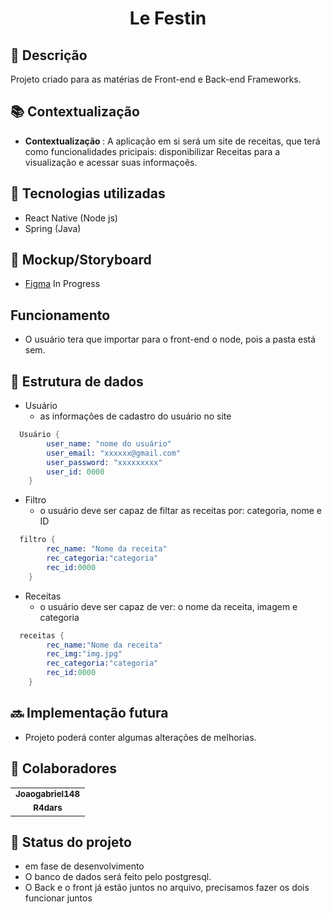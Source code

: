 <h1 align="center"> Le Festin</h1>

## :memo: Descrição
Projeto criado para as matérias de Front-end e Back-end Frameworks.

## :books: Contextualização
* <b>Contextualização </b>: A aplicação em si será um site de receitas, que terá como funcionalidades pricipais: disponibilizar Receitas para a visualização e acessar suas informaçoẽs.

## :wrench: Tecnologias utilizadas
* React Native (Node js)
* Spring (Java)

## :receipt: Mockup/Storyboard

- [Figma](/) In Progress

## Funcionamento
- O usuário tera que importar para o front-end o node, pois a pasta está sem.

## :game_die: Estrutura de dados
- Usuário
  - as informações de cadastro do usuário no site
  
```s
  Usuário {
        user_name: "nome do usuário"
        user_email: "xxxxxx@gmail.com"
        user_password: "xxxxxxxxx"
        user_id: 0000
    }
```

- Filtro
  - o usuário deve ser capaz de filtar as receitas por: categoria, nome e ID
  
```s
  filtro {
        rec_name: "Nome da receita"
        rec_categoria:"categoria"
        rec_id:0000
    }
```
- Receitas
  - o usuário deve ser capaz de ver: o nome da receita, imagem e categoria
  
```s
  receitas {
        rec_name:"Nome da receita"
        rec_img:"img.jpg"
        rec_categoria:"categoria"
        rec_id:0000
    }
```
## :soon: Implementação futura
* Projeto poderá conter algumas alterações de melhorias.

## :handshake: Colaboradores
<table display="inline-block">
  <tr>
    <td align="center">
      <a href="https://github.com/Joaogabriel148">
        <sub>
          <b>Joaogabriel148</b>
        </sub>
      </a>
    </td>
  </tr>
   <tr>
    <td align="center">
      <a href="https://github.com/R4dars">
        <sub>
          <b>R4dars</b>
        </sub>
      </a>
    </td>
  </tr>
</table>

## :dart: Status do projeto
* em fase de desenvolvimento
* O banco de dados será feito pelo postgresql.
* O Back e o front já estão juntos no arquivo, precisamos fazer os dois funcionar juntos
